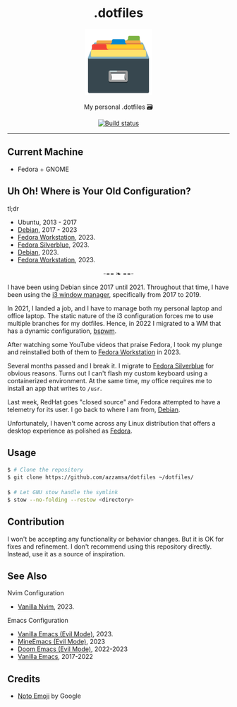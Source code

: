 <div align="center">
<h1>.dotfiles</h1>

<img src='assets/logo.png' width=150px/>

My personal .dotfiles 🗃️

<a href="https://github.com/azzamsa/dotfiles/workflows/ci.yml">
    <img src="https://github.com/azzamsa/dotfiles/workflows/ci/badge.svg" alt="Build status" />
</a>

</div>

---

## Current Machine

- Fedora + GNOME

## Uh Oh! Where is Your Old Configuration?

tl;dr

- Ubuntu, 2013 - 2017
- [Debian][debian-i3], 2017 - 2023
- [Fedora Workstation][fedora-gnome], 2023.
- [Fedora Silverblue][fedora-silverblue], 2023.
- [Debian][current-os], 2023.
- [Fedora Workstation][current-os], 2023.

<div align="center">
-== ❧ ==-
</div>

I have been using Debian since 2017 until 2021. Throughout that time, I have been using the [i3 window manager][debian-i3], specifically from 2017 to 2019.

In 2021, I landed a job, and I have to manage both my personal laptop and office laptop. The static nature of the i3 configuration forces me to use multiple branches for my dotfiles. Hence, in 2022 I migrated to a WM that has a dynamic configuration, [bspwm][debian-bspwm].

After watching some YouTube videos that praise Fedora, I took my plunge and reinstalled both of them to [Fedora Workstation][fedora-gnome] in 2023.

Several months passed and I break it. I migrate to [Fedora Silverblue][fedora-silverblue] for obvious reasons. Turns out I can't flash my custom keyboard using a containerized environment. At the same time, my office requires me to install an app that writes to `/usr`.

Last week, RedHat goes "closed source" and Fedora attempted to have a telemetry for its user. I go back to where I am from, [Debian][debian-gnome].

Unfortunately, I haven't come across any Linux distribution that offers a desktop experience as polished as [Fedora][current-os].

## Usage

```bash
$ # Clone the repository
$ git clone https://github.com/azzamsa/dotfiles ~/dotfiles/

$ # Let GNU stow handle the symlink
$ stow --no-folding --restow <directory>
```

## Contribution

I won't be accepting any functionality or behavior changes. But it is OK for fixes and refinement.
I don't recommend using this repository directly. Instead, use it as a source of inspiration.

## See Also

Nvim Configuration

- [Vanilla Nvim](https://github.com/azzamsa/roof), 2023.

Emacs Configuration

- [Vanilla Emacs (Evil Mode)](https://github.com/azzamsa/camp.d), 2023.
- [MineEmacs (Evil Mode)](https://github.com/azzamsa/minemacs.d), 2023
- [Doom Emacs (Evil Mode)](https://github.com/azzamsa/doom.d), 2022-2023
- [Vanilla Emacs](https://github.com/azzamsa/emacs.d), 2017-2022

## Credits

- [Noto Emoji](https://github.com/googlefonts/noto-emoji) by Google

[debian-i3]: https://github.com/azzamsa/dotfiles/tree/f395081a1c0372aa10737f104640da3049a5a8b2
[debian-bspwm]: https://github.com/azzamsa/dotfiles/tree/59c6e48ca7024aa810a9c892d55d4dfcb758a989
[fedora-gnome]: https://github.com/azzamsa/dotfiles/tree/6dc9d319cae13f79db0a8b1004aa87b103520415
[fedora-silverblue]: https://github.com/azzamsa/dotfiles/tree/4543ab38b5834cd1e4ba549436220c02310264dd
[debian-gnome]: https://github.com/azzamsa/dotfiles/tree/241d0c322a1511daa7253fea934c072cd05e68c5
[current-os]: https://github.com/azzamsa/dotfiles
